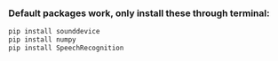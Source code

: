 
### Default packages work, only install these through terminal:

```bash 
pip install sounddevice
pip install numpy
pip install SpeechRecognition
```